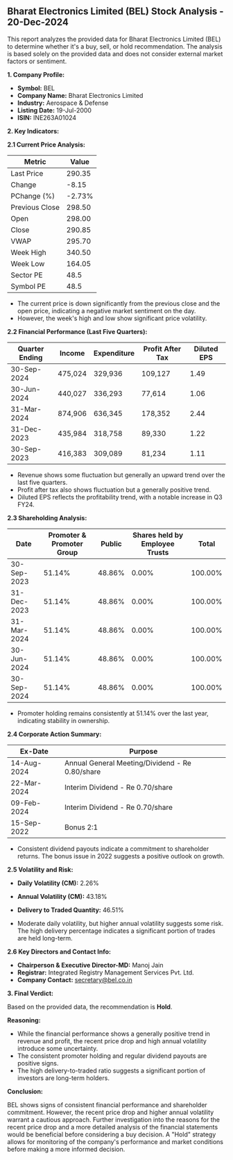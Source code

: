 ## Bharat Electronics Limited (BEL) Stock Analysis - 20-Dec-2024

This report analyzes the provided data for Bharat Electronics Limited (BEL) to determine whether it's a buy, sell, or hold recommendation.  The analysis is based solely on the provided data and does not consider external market factors or sentiment.

**1. Company Profile:**

* **Symbol:** BEL
* **Company Name:** Bharat Electronics Limited
* **Industry:** Aerospace & Defense
* **Listing Date:** 19-Jul-2000
* **ISIN:** INE263A01024


**2. Key Indicators:**

**2.1 Current Price Analysis:**

| Metric             | Value     |
|----------------------|------------|
| Last Price          | 290.35     |
| Change              | -8.15      |
| PChange (%)         | -2.73%     |
| Previous Close      | 298.50     |
| Open                | 298.00     |
| Close               | 290.85     |
| VWAP                | 295.70     |
| Week High           | 340.50     |
| Week Low            | 164.05     |
| Sector PE           | 48.5       |
| Symbol PE           | 48.5       |


* The current price is down significantly from the previous close and the open price, indicating a negative market sentiment on the day.
* However, the week's high and low show significant price volatility.


**2.2 Financial Performance (Last Five Quarters):**

| Quarter Ending     | Income       | Expenditure  | Profit After Tax | Diluted EPS |
|----------------------|--------------|---------------|-------------------|-------------|
| 30-Sep-2024         | 475,024      | 329,936       | 109,127           | 1.49        |
| 30-Jun-2024         | 440,027      | 336,293       | 77,614            | 1.06        |
| 31-Mar-2024         | 874,906      | 636,345       | 178,352           | 2.44        |
| 31-Dec-2023         | 435,984      | 318,758       | 89,330            | 1.22        |
| 30-Sep-2023         | 416,383      | 309,089       | 81,234            | 1.11        |

* Revenue shows some fluctuation but generally an upward trend over the last five quarters.
* Profit after tax also shows fluctuation but a generally positive trend.
* Diluted EPS reflects the profitability trend, with a notable increase in Q3 FY24.


**2.3 Shareholding Analysis:**

| Date       | Promoter & Promoter Group | Public | Shares held by Employee Trusts | Total |
|------------|---------------------------|--------|-------------------------------|-------|
| 30-Sep-2023 | 51.14%                     | 48.86% | 0.00%                         | 100.00%|
| 31-Dec-2023 | 51.14%                     | 48.86% | 0.00%                         | 100.00%|
| 31-Mar-2024 | 51.14%                     | 48.86% | 0.00%                         | 100.00%|
| 30-Jun-2024 | 51.14%                     | 48.86% | 0.00%                         | 100.00%|
| 30-Sep-2024 | 51.14%                     | 48.86% | 0.00%                         | 100.00%|

* Promoter holding remains consistently at 51.14% over the last year, indicating stability in ownership.


**2.4 Corporate Action Summary:**

| Ex-Date     | Purpose                                      |
|-------------|----------------------------------------------|
| 14-Aug-2024 | Annual General Meeting/Dividend - Re 0.80/share |
| 22-Mar-2024 | Interim Dividend - Re 0.70/share             |
| 09-Feb-2024 | Interim Dividend - Re 0.70/share             |
| 15-Sep-2022 | Bonus 2:1                                    |


* Consistent dividend payouts indicate a commitment to shareholder returns.  The bonus issue in 2022 suggests a positive outlook on growth.


**2.5 Volatility and Risk:**

* **Daily Volatility (CM):** 2.26%
* **Annual Volatility (CM):** 43.18%
* **Delivery to Traded Quantity:** 46.51%

* Moderate daily volatility, but higher annual volatility suggests some risk.  The high delivery percentage indicates a significant portion of trades are held long-term.


**2.6 Key Directors and Contact Info:**

* **Chairperson & Executive Director-MD:** Manoj Jain
* **Registrar:** Integrated Registry Management Services Pvt. Ltd.
* **Company Contact:** secretary@bel.co.in


**3. Final Verdict:**

Based on the provided data, the recommendation is **Hold**.

**Reasoning:**

* While the financial performance shows a generally positive trend in revenue and profit, the recent price drop and high annual volatility introduce some uncertainty.
* The consistent promoter holding and regular dividend payouts are positive signs.
* The high delivery-to-traded ratio suggests a significant portion of investors are long-term holders.

**Conclusion:**

BEL shows signs of consistent financial performance and shareholder commitment. However, the recent price drop and higher annual volatility warrant a cautious approach.  Further investigation into the reasons for the recent price drop and a more detailed analysis of the financial statements would be beneficial before considering a buy decision.  A "Hold" strategy allows for monitoring of the company's performance and market conditions before making a more informed decision.
